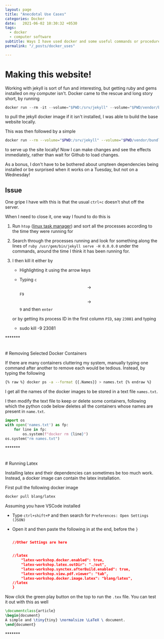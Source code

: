 ```yaml
---
layout: page
title: "Anecdotal Use Cases"
categories: Docker
date:   2021-06-02 10:30:32 +0530
tags:
  - docker
  - computer software
subtitle: Ways I have used docker and some useful commands or procedures
permalink: "/_posts/docker_uses"

---
```


# Making this website!

Working with jekyll is sort of fun and interesting, but getting ruby and gems installed on my computer isn't. Docker came to the rescue and long story short, by running

```python
docker run --rm -it --volume="$PWD:/srv/jekyll" --volume="$PWD/vendor/bundle:/usr/local/bundle" --env JEKYLL_ENV=production jekyll/jekyll:3.8 jekyll build
```

to pull the jekyll docker image if it isn't installed, I was able to build the base website locally.

This was then followed by a simple

```bash
docker run --rm --volume="$PWD:/srv/jekyll" --volume="$PWD/vendor/bundle:/usr/local/bundle" --env JEKYLL_ENV=development -p 4000:4000 jekyll/jekyll:3.8 jekyll serve
```

to serve up the site locally! Now I can make changes and see the effects immediately, rather than wait for Github to load changes.

As a bonus, I don't have to be bothered about umpteen dependencies being installed or be surprised when it works on a Tuesday, but not on a Wednesday!

## Issue

One gripe I have with this is that the usual `ctrl+c` doesn't shut off the server.

When I need to close it, one way I found to do this is  

1. Run `htop` ([linux task manager](https://htop.dev/)) and sort all the processes according to the time they were running for

1. Search through the processes running and look for something along the lines of `ruby /usr/gem/bin/jekyll serve -H 0.0.0.0` under the commands, around the time I think it has been running for. 

2. I then kill it either by

   * Highlighting it using the arrow keys

   * Typing `c`$$\to$$ `F9`$$\to$$`9` and then `enter`

   or by getting its process ID in the first column `PID`, say `23081` and typing

   * sudo kill -9  23081

<div class="about">
<div class="about__devider">*******</div>
<br>  <br>
</div>
# Removing Selected Docker Containers

If there are many containers cluttering my system, manually typing one command after another to remove each would be tedious. Instead, by typing the following

```bash
{% raw %} docker ps -a --format {{.Names}} > names.txt {% endraw %}
```

I get all the names of the docker images to be stored in a text file `names.txt`.

I then modify the text file to keep or delete some containers, following which the python code below deletes all the containers whose names are present in `name.txt`.

```python
import os
with open('names.txt') as fp:
    for line in fp:
        os.system(f"docker rm {line}")
os.system("rm names.txt")
```

<div class="about">
<div class="about__devider">*******</div>
<br>  <br>
</div>
<script type="text/javascript" async
  src="https://cdn.mathjax.org/mathjax/latest/MathJax.js?config=TeX-MML-AM_CHTML">
</script>
# Running Latex 

Installing latex and their dependencies can sometimes be too much work. Instead, a docker image can contain the latex installation.

First pull the following docker image

```bash
docker pull blang/latex
```

Assuming you have VSCode installed

* Type `ctrl+shift+P` and then search for `Preferences: Open Settings (JSON)`

* Open it and then paste the following in at the end, before the `}`

  ```json
  
  //Other Settings are here
  
  
  //latex
      "latex-workshop.docker.enabled": true,
      "latex-workshop.latex.outDir": "./out",
      "latex-workshop.synctex.afterBuild.enabled": true,
      "latex-workshop.view.pdf.viewer": "tab",
      "latex-workshop.docker.image.latex": "blang/latex",
  //latex
  }
  
  ```

Now click the green play button on the top to run the `.tex` file. 
You can test it out with this as well

```latex
\documentclass{article}
\begin{document}
A simple and \tiny{tiny} \normalsize \LaTeX \ document.
\end{document}
```



<div class="about">
<div class="about__devider">*******</div>
<br>  <br>
</div>
<script type="text/javascript" async
  src="https://cdn.mathjax.org/mathjax/latest/MathJax.js?config=TeX-MML-AM_CHTML">
</script>

